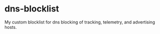 # dns-blocklist
My custom blocklist for dns blocking of tracking, telemetry, and advertising hosts.

